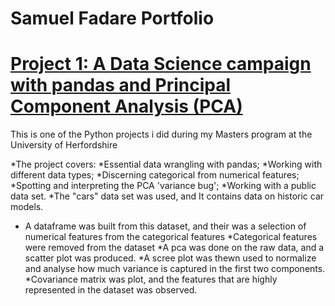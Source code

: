 # Samuel Fadare Portfolio

# [Project 1: A Data Science campaign with pandas and Principal Component Analysis (PCA)](https://github.com/SamuelFadare/Python_Projects/blob/main/A%20Data%20Science%20campaign%20with%20pandas%20and%20PCA%2019059671.ipynb)

This is one of the Python projects i did during my Masters program at the University of Herfordshire

*The project covers:
*Essential data wrangling with pandas;
*Working with different data types;
*Discerning categorical from numerical features;
*Spotting and interpreting the PCA 'variance bug';
*Working with a public data set.
*The "cars" data set was used, and It contains data on historic car models.
* A dataframe was built from this dataset, and their was a selection of numerical features from the categorical features 
*Categorical features were removed from the dataset
*A pca was done on the raw data, and a scatter plot was produced.
*A scree plot was thewn used to normalize and analyse how much variance is captured in the first two components.
*Covariance matrix was plot, and the features that are highly represented in the dataset was observed.

